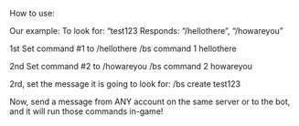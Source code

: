 How to use:

Our example: 
 To look for: “test123
 Responds: “/hellothere”, “/howareyou”

1st Set command #1 to /hellothere
 /bs command 1 hellothere

2nd Set command #2 to /howareyou 
/bs command 2 howareyou

2rd, set the message it is going to look for:
/bs create test123

Now, send a message from ANY account on the same server or to the bot, and it will run those commands in-game!